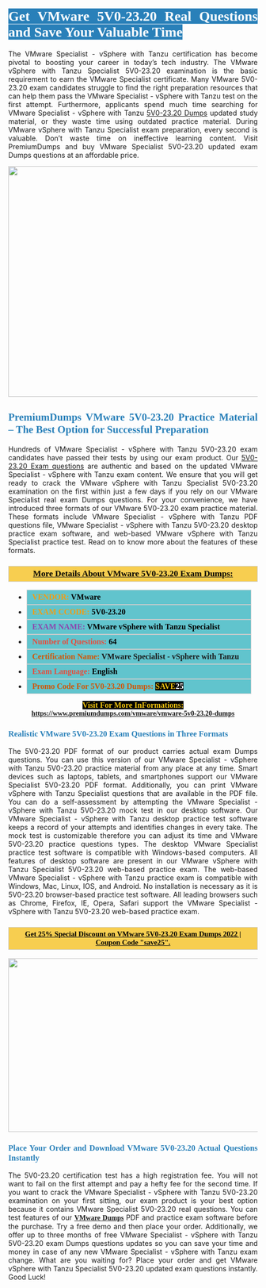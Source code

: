 <h1 style="text-align: justify;"><span style="color:#ffffff;"><span style="font-family:Georgia,serif;"><strong><span style="background-color:#2980b9;">Get VMware 5V0-23.20 Real Questions and Save Your Valuable Time</span></strong></span></span></h1>

<p style="text-align: justify;">The VMware Specialist - vSphere with Tanzu certification has become pivotal to boosting your career in today’s tech industry. The VMware vSphere with Tanzu Specialist 5V0-23.20 examination is the basic requirement to earn the VMware Specialist certificate. Many VMware 5V0-23.20 exam candidates struggle to find the right preparation resources that can help them pass the VMware Specialist - vSphere with Tanzu test on the first attempt. Furthermore, applicants spend much time searching for VMware Specialist - vSphere with Tanzu <a href="https://www.premiumdumps.com/vmware/vmware-5v0-23.20-dumps">5V0-23.20 Dumps</a> updated study material, or they waste time using outdated practice material. During VMware vSphere with Tanzu Specialist exam preparation, every second is valuable. Don’t waste time on ineffective learning content. Visit PremiumDumps and buy VMware Specialist 5V0-23.20 updated exam Dumps questions at an affordable price.</p>

<p style="text-align: center;"><a href="https://www.premiumdumps.com/vmware/vmware-5v0-23.20-dumps"><img alt="" src="https://i.imgur.com/KJGzbJ2.jpeg" style="width: 700px; height: 465px;" /></a></p>

<h2 style="text-align: justify;"><span style="color:#2980b9;"><span style="font-family:Georgia,serif;"><strong>PremiumDumps VMware 5V0-23.20 Practice Material – The Best Option for Successful Preparation</strong></span></span></h2>

<p style="text-align: justify;">Hundreds of VMware Specialist - vSphere with Tanzu 5V0-23.20 exam candidates have passed their tests by using our exam product. Our <a href="https://www.premiumdumps.com/vmware/vmware-5v0-23.20-dumps">5V0-23.20 Exam questions</a> are authentic and based on the updated VMware Specialist - vSphere with Tanzu exam content. We ensure that you will get ready to crack the VMware vSphere with Tanzu Specialist 5V0-23.20 examination on the first within just a few days if you rely on our VMware Specialist real exam Dumps questions. For your convenience, we have introduced three formats of our VMware 5V0-23.20 exam practice material. These formats include VMware Specialist - vSphere with Tanzu PDF questions file, VMware Specialist - vSphere with Tanzu 5V0-23.20 desktop practice exam software, and web-based VMware vSphere with Tanzu Specialist practice test. Read on to know more about the features of these formats.</p>

<h3 style="background: #f7ce50; border: 1px solid rgb(204, 204, 204); padding: 5px 10px; text-align: center;"><span style="font-family:Georgia,serif;"><u><u><span style="color:#000000;"><span style="font-size:11pt"><span style="line-height:normal"><b><span style="font-size:13.0pt"><span cambria="">More Details About VMware 5V0-23.20 Exam Dumps:</span></span></b></span></span></span></u></u></span></h3>

<ul>
	<li style="margin:0cm 10pt">
	<div style="background:#61c4cd; border: 1px solid rgb(204, 204, 204); padding: 5px 10px; text-align: justify;"><span style="font-family:Georgia,serif;"><span style="font-size:11pt"><span style="line-height:normal"><b><span style="font-size:12.0pt"><span new="" roman="" times=""><span style="color:#f39c12;">VENDOR:</span> <span style="color:#000000;">VMware</span></span></span></b></span></span></span></div>
	</li>
	<li style="margin:0cm 10pt">
	<div style="background: #61c4cd; border: 1px solid rgb(204, 204, 204); padding: 5px 10px; text-align: justify;"><span style="font-family:Georgia,serif;"><span style="font-size:11pt"><span style="line-height:normal"><b><span style="font-size:12.0pt"><span new="" roman="" times=""><span style="color:#f39c12;">EXAM CCODE:</span> <span style="color:#000000;">5V0-23.20</span></span></span></b></span></span></span></div>
	</li>
	<li style="margin:0cm 10pt">
	<div style="background: #61c4cd; border: 1px solid rgb(204, 204, 204); padding: 5px 10px; text-align: justify;"><span style="font-family:Georgia,serif;"><span style="font-size:11pt"><span style="line-height:normal"><b><span style="font-size:12.0pt"><span new="" roman="" times=""><span style="color:#8e44ad;">EXAM NAME:</span> <span style="color:#000000;">VMware vSphere with Tanzu Specialist</span></span></span></b></span></span></span></div>
	</li>
	<li style="margin:0cm 10pt">
	<div style="background: #61c4cd; border: 1px solid rgb(204, 204, 204); padding: 5px 10px;"><span style="font-family:Georgia,serif;"><span style="font-size:11pt"><span style="line-height:normal"><b><span style="font-size:12.0pt"><span new="" roman="" times=""><span style="color:#e74c3c;">Number of Questions:</span><span style="color:#000000;"><span style="color:#f1c40f;"> </span>64</span></span></span></b></span></span></span></div>
	</li>
	<li style="margin:0cm 10pt">
	<div style="background: #61c4cd; border: 1px solid rgb(204, 204, 204); padding: 5px 10px; text-align: justify;"><span style="font-family:Georgia,serif;"><span style="font-size:11pt"><span style="line-height:normal"><b><span style="font-size:12.0pt"><span new="" roman="" times=""><span style="color:#d35400;">Certification Name:</span> VMware Specialist - vSphere with Tanzu</span></span></b></span></span></span></div>
	</li>
	<li style="margin:0cm 10pt">
	<div style="background: #61c4cd; border: 1px solid rgb(204, 204, 204); padding: 5px 10px; text-align: justify;"><span style="font-family:Georgia,serif;"><span style="font-size:11pt"><span style="line-height:normal"><b><span style="font-size:12.0pt"><span new="" roman="" times=""><span style="color:#e74c3c;">Exam Language:</span> <span style="color:#000000;">English</span></span></span></b></span></span></span></div>
	</li>
	<li style="margin:0cm 10pt">
	<div style="background: #61c4cd; border: 1px solid rgb(204, 204, 204); padding: 5px 10px;"><span style="font-family:Georgia,serif;"><span style="font-size:11pt"><span style="line-height:normal"><b><span style="font-size:12.0pt"><span new="" roman="" times=""><span style="color:#d35400;">Promo Code For 5V0-23.20 Dumps:</span><span style="color:#f1c40f;"> <span style="background-color:#000000;">SAVE</span></span><span style="color:#ffffff;"><span style="background-color:#000000;">25</span></span></span></span></b></span></span></span></div>
	</li>
</ul>

<p style="text-align: center;"><span style="font-family:Georgia,serif;"><strong><span style="font-size:16px;"><span style="color:#f1c40f;"><span style="background-color:#000000;">Visit For More InFormations:</span></span></span> <a href="https://www.premiumdumps.com/vmware/vmware-5v0-23.20-dumps">https://www.premiumdumps.com/vmware/vmware-5v0-23.20-dumps</a></strong></span></p>

<h3 style="text-align: justify;"><span style="color:#2980b9;"><span style="font-family:Georgia,serif;"><strong><strong><strong>Realistic VMware 5V0-23.20 Exam Questions in Three Formats</strong></strong></strong></span></span></h3>

<p style="text-align: justify;">The 5V0-23.20 PDF format of our product carries actual exam Dumps questions. You can use this version of our VMware Specialist - vSphere with Tanzu 5V0-23.20 practice material from any place at any time. Smart devices such as laptops, tablets, and smartphones support our VMware Specialist 5V0-23.20 PDF format. Additionally, you can print VMware vSphere with Tanzu Specialist questions that are available in the PDF file. You can do a self-assessment by attempting the VMware Specialist - vSphere with Tanzu 5V0-23.20 mock test in our desktop software. Our VMware Specialist - vSphere with Tanzu desktop practice test software keeps a record of your attempts and identifies changes in every take. The mock test is customizable therefore you can adjust its time and VMware 5V0-23.20 practice questions types. The desktop VMware Specialist practice test software is compatible with Windows-based computers. All features of desktop software are present in our VMware vSphere with Tanzu Specialist 5V0-23.20 web-based practice exam. The web-based VMware Specialist - vSphere with Tanzu practice exam is compatible with Windows, Mac, Linux, IOS, and Android. No installation is necessary as it is 5V0-23.20 browser-based practice test software. All leading browsers such as Chrome, Firefox, IE, Opera, Safari support the VMware Specialist - vSphere with Tanzu 5V0-23.20 web-based practice exam.</p>

<h3 style="background: rgb(247, 206, 80); border: 1px solid rgb(204, 204, 204); padding: 5px 10px; text-align: center;"><span style="font-family:Georgia,serif;"><u><span style="color:#000000;"><span style="font-size:11pt;"><span style="line-height:normal;"><b><span cambria="">Get 25% Special Discount on VMware 5V0-23.20 Exam Dumps 2022 | Coupon Code "save25".</span></b></span></span></span></u></span></h3>

<p style="text-align: center;"><strong><strong><a href="https://www.premiumdumps.com/vmware/vmware-5v0-23.20-dumps"><img alt="" src="https://i.imgur.com/F18GQwv.jpeg" style="width: 700px; height: 350px;" /></a></strong></strong></p>

<h3 style="text-align: justify;"><strong><span style="color:#2980b9;"><span style="font-family:Georgia,serif;"><strong><strong><strong>Place Your Order and Download VMware 5V0-23.20 Actual Questions Instantly</strong></strong></strong></span></span></strong></h3>

<p style="text-align: justify;">The 5V0-23.20 certification test has a high registration fee. You will not want to fail on the first attempt and pay a hefty fee for the second time. If you want to crack the VMware Specialist - vSphere with Tanzu 5V0-23.20 examination on your first sitting, our exam product is your best option because it contains VMware Specialist 5V0-23.20 real questions. You can test features of our <span style="font-family:Georgia,serif;"><strong><a href="https://www.premiumdumps.com/vmware-exam-dumps">VMware Dumps</a></strong></span> PDF and practice exam software before the purchase. Try a free demo and then place your order. Additionally, we offer up to three months of free VMware Specialist - vSphere with Tanzu 5V0-23.20 exam Dumps questions updates so you can save your time and money in case of any new VMware Specialist - vSphere with Tanzu exam change. What are you waiting for? Place your order and get VMware vSphere with Tanzu Specialist 5V0-23.20 updated exam questions instantly. Good Luck!</p>
